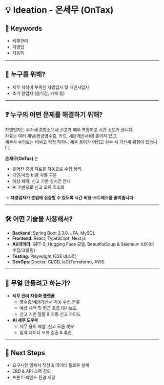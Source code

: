# 💡 Ideation - 온세무 (OnTax)

## 🔑 Keywords

- 세무관리
- 자영업
- 자동화

---

## 👥 누구를 위해?

- 세무 지식이 부족한 자영업자 및 개인사업자
- 초기 창업자 (음식점, 카페 등)

---

## ❓ 누구의 어떤 문제를 해결하기 위해?

자영업자는 부가세·종합소득세 신고가 매우 복잡하고 시간 소모가 큽니다.  
자료는 여러 채널(현금영수증, 카드, 세금계산서)에 흩어져 있고,  
세무사 수임료는 비싸고 직접 하자니 세무 용어가 어렵고 실수 시 가산세 위험이 있습니다.

**온세무(OnTax)** 는

- 흩어진 증빙 자료를 자동으로 수집·정리
- 개인/사업 비용 자동 구분
- 예상 세액, 신고 기한 실시간 안내
- AI 기반으로 신고 오류 최소화

→ **자영업자가 본업에 집중할 수 있도록 시간·비용·스트레스를 줄여줍니다.**

---

## 🛠 어떤 기술을 사용해서?

- **Backend**: Spring Boot 3.3.0, JPA, MySQL
- **Frontend**: React, TypeScript, Next.js
- **AI/데이터**: GPT-5, Hugging Face 모델, BeautifulSoup & Selenium (데이터 수집/크롤링)
- **Testing**: Playwright (E2E 테스트)
- **DevOps**: Docker, CI/CD, IaC(Terraform), AWS

---

## 🎯 무얼 만들려고 하는가?

- **세무 관리 자동화 플랫폼**
  - 영수증/세금계산서 자동 수집·분류
  - 예상 세액 및 현금 흐름 대시보드
  - 신고 기한 알림 & 자동 신고 가이드
- **AI 세무 도우미**
  - 세무 용어 해설, 신고 도움 챗봇
  - 입력 데이터 오류 검출 & 추천

---

## 📅 Next Steps

- 요구사항 명세서 작성 & 데이터 플로우 설계
- ERD & API 스펙 정의
- 프론트·백엔드 환경 세팅
